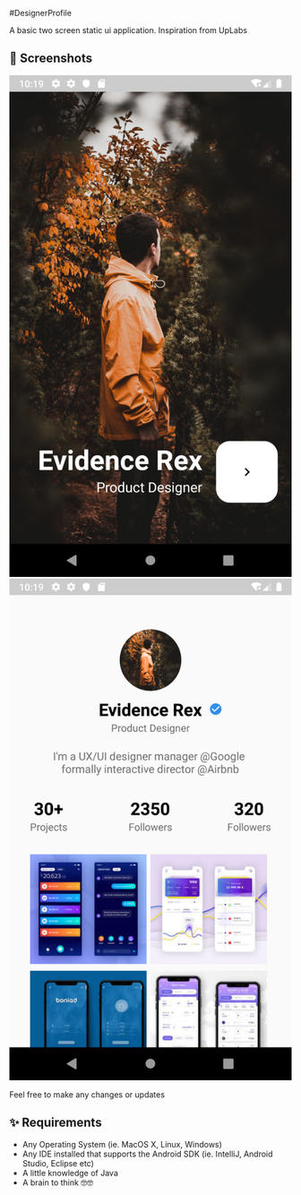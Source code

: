 #DesignerProfile

A basic two screen static ui application. Inspiration from UpLabs

## 📸 Screenshots

<img src="screenshots/Screenshot_1.png"/>
<img src="screenshots/Screenshot_2.png"/>

Feel free to make any changes or updates

## ✨ Requirements
* Any Operating System (ie. MacOS X, Linux, Windows)
* Any IDE installed that supports the Android SDK (ie. IntelliJ, Android Studio, Eclipse etc)
* A little knowledge of Java
* A brain to think 🤓🤓
